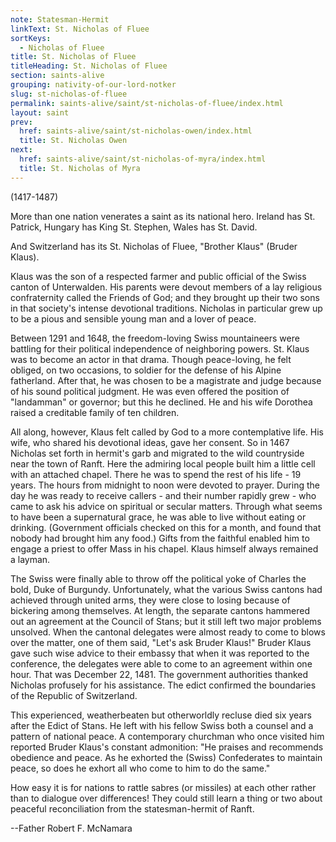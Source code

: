```yaml
---
note: Statesman-Hermit
linkText: St. Nicholas of Fluee
sortKeys:
  - Nicholas of Fluee
title: St. Nicholas of Fluee
titleHeading: St. Nicholas of Fluee
section: saints-alive
grouping: nativity-of-our-lord-notker
slug: st-nicholas-of-fluee
permalink: saints-alive/saint/st-nicholas-of-fluee/index.html
layout: saint
prev:
  href: saints-alive/saint/st-nicholas-owen/index.html
  title: St. Nicholas Owen
next:
  href: saints-alive/saint/st-nicholas-of-myra/index.html
  title: St. Nicholas of Myra
---
```

(1417-1487)

More than one nation venerates a saint as its national hero. Ireland has St. Patrick, Hungary has King St. Stephen, Wales has St. David.

And Switzerland has its St. Nicholas of Fluee, "Brother Klaus" (Bruder Klaus).

Klaus was the son of a respected farmer and public official of the Swiss canton of Unterwalden. His parents were devout members of a lay religious confraternity called the Friends of God; and they brought up their two sons in that society's intense devotional traditions. Nicholas in particular grew up to be a pious and sensible young man and a lover of peace.

Between 1291 and 1648, the freedom-loving Swiss mountaineers were battling for their political independence of neighboring powers. St. Klaus was to become an actor in that drama. Though peace-loving, he felt obliged, on two occasions, to soldier for the defense of his Alpine fatherland. After that, he was chosen to be a magistrate and judge because of his sound political judgment. He was even offered the position of "landamman" or governor; but this he declined. He and his wife Dorothea raised a creditable family of ten children.

All along, however, Klaus felt called by God to a more contemplative life. His wife, who shared his devotional ideas, gave her consent. So in 1467 Nicholas set forth in hermit's garb and migrated to the wild countryside near the town of Ranft. Here the admiring local people built him a little cell with an attached chapel. There he was to spend the rest of his life - 19 years. The hours from midnight to noon were devoted to prayer. During the day he was ready to receive callers - and their number rapidly grew - who came to ask his advice on spiritual or secular matters. Through what seems to have been a supernatural grace, he was able to live without eating or drinking. (Government officials checked on this for a month, and found that nobody had brought him any food.) Gifts from the faithful enabled him to engage a priest to offer Mass in his chapel. Klaus himself always remained a layman.

The Swiss were finally able to throw off the political yoke of Charles the bold, Duke of Burgundy. Unfortunately, what the various Swiss cantons had achieved through united arms, they were close to losing because of bickering among themselves. At length, the separate cantons hammered out an agreement at the Council of Stans; but it still left two major problems unsolved. When the cantonal delegates were almost ready to come to blows over the matter, one of them said, "Let's ask Bruder Klaus!" Bruder Klaus gave such wise advice to their embassy that when it was reported to the conference, the delegates were able to come to an agreement within one hour. That was December 22, 1481. The government authorities thanked Nicholas profusely for his assistance. The edict confirmed the boundaries of the Republic of Switzerland.

This experienced, weatherbeaten but otherworldly recluse died six years after the Edict of Stans. He left with his fellow Swiss both a counsel and a pattern of national peace. A contemporary churchman who once visited him reported Bruder Klaus's constant admonition: "He praises and recommends obedience and peace. As he exhorted the (Swiss) Confederates to maintain peace, so does he exhort all who come to him to do the same."

How easy it is for nations to rattle sabres (or missiles) at each other rather than to dialogue over differences! They could still learn a thing or two about peaceful reconciliation from the statesman-hermit of Ranft.

\--Father Robert F. McNamara
